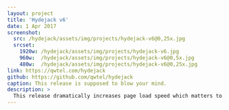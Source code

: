```yaml
---
layout: project
title: 'Hydejack v6'
date: 1 Apr 2017
screenshot:
  src: /hydejack/assets/img/projects/hydejack-v6@0,25x.jpg
  srcset:
    1920w: /hydejack/assets/img/projects/hydejack-v6.jpg
    960w:  /hydejack/assets/img/projects/hydejack-v6@0,5x.jpg
    480w:  /hydejack/assets/img/projects/hydejack-v6@0,25x.jpg
link: https://qwtel.com/hydejack
github: https://github.com/qwtel/hydejack
caption: This release is supposed to blow your mind.
description: >
  This release dramatically increases page load speed which matters to Google and visitors with slow connections alike.
---
```

